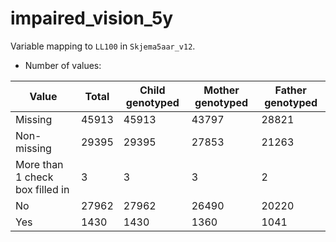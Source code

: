 # impaired_vision_5y
Variable mapping to `LL100` in `Skjema5aar_v12`.
- Number of values:

| Value | Total | Child genotyped | Mother genotyped | Father genotyped |
| ----- | ----- | --------------- | ---------------- | ---------------- |
| Missing | 45913 | 45913 | 43797 | 28821 |
| Non-missing | 29395 | 29395 | 27853 | 21263 |
| More than 1 check box filled in | 3 | 3 | 3 |2 |
| No | 27962 | 27962 | 26490 |20220 |
| Yes | 1430 | 1430 | 1360 |1041 |



